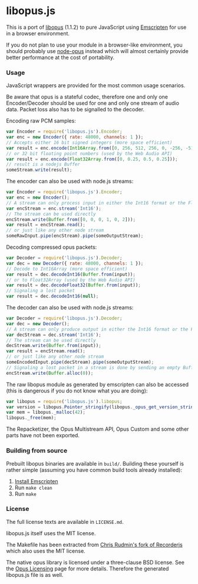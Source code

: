 # libopus.js

This is a port of [libopus] (1.1.2) to pure JavaScript using [Emscripten] for use in a browser environment.

If you do not plan to use your module in a browser-like environment, you should probably use [node-opus] instead which will almost certainly provide better performance at the cost of portability.

### Usage

JavaScript wrappers are provided for the most common usage scenarios.

Be aware that opus is a stateful codec, therefore one and only one Encoder/Decoder should be used for one and only one stream of audio data. Packet loss also has to be signalled to the decoder.

Encoding raw PCM samples:
```javascript
var Encoder = require('libopus.js').Encoder;
var enc = new Encoder({ rate: 48000, channels: 1 });
// Accepts either 16 bit signed integers (more space efficient)
var result = enc.encode(Int16Array.from([0, 256, 512, 256, 0, -256, -512));
// or 32 bit floating point numbers (used by the Web Audio API)
var result = enc.encode(Float32Array.from([0, 0.25, 0.5, 0.25]));
// result is a nodejs Buffer
someStream.write(result);
```

The encoder can also be used with node.js streams:
```javascript
var Encoder = require('libopus.js').Encoder;
var enc = new Encoder();
// A stream can only process input in either the Int16 format or the Float32 format
var encStream = enc.stream('Int16');
// The stream can be used directly
encStream.write(Buffer.from([0, 0, 0, 1, 0, 2]));
var result = encStream.read();
// or just like any other node stream
someRawInput.pipe(encStream).pipe(someOutputStream);
```

Decoding compressed opus packets:
```javascript
var Decoder = require('libopus.js').Decoder;
var dec = new Decoder({ rate: 48000, channels: 1 });
// Decode to Int16Array (more space efficient)
var result = dec.decodeInt16(Buffer.from(input));
// or to Float32Array (used by the Web Audio API)
var result = dec.decodeFloat32(Buffer.from(input));
// Signaling a lost packet
var result = dec.decodeInt16(null);
```

The decoder can also be used with node.js streams:
```javascript
var Decoder = require('libopus.js').Decoder;
var dec = new Decoder();
// A stream can only produce output in either the Int16 format or the Float32 format
var decStream = dec.stream('Int16');
// The stream can be used directly
decStream.write(Buffer.from(input));
var result = encStream.read();
// or just like any other node stream
someEncodedInput.pipe(decStream).pipe(someOutputStream);
// Signaling a lost packet in a stream is done by sending an empty Buffer
encStream.write(Buffer.alloc(0));
```

The raw libopus module as generated by emscripten can also be accessed (this is dangerous if you do not know what you are doing):
```javascript
var libopus = require('libopus.js').libopus;
var version = libopus.Pointer_stringify(libopus._opus_get_version_string());
var mem = libopus._malloc(42);
libopus._free(mem);
```

The Repacketizer, the Opus Multistream API, Opus Custom and some other parts have not been exported.

### Building from source

Prebuilt libopus binaries are available in `build/`.
Building these yourself is rather simple (assuming you have common build tools already installed):

1. [Install Emscripten]
2. Run `make clean`
3. Run `make`

### License

The full license texts are available in `LICENSE.md`.

libopus.js itself uses the MIT license.

The Makefile has been extracted from [Chris Rudmin's fork of Recorderjs] which also uses the MIT license.

The native opus library is licensed under a three-clause BSD license. See the
[Opus Licensing] page for more details. Therefore the generated libopus.js file is as well.

[libopus]: https://opus-codec.org/
[Emscripten]: http://emscripten.org/
[node-opus]: https://github.com/Rantanen/node-opus
[Chris Rudmin's fork of Recorderjs]: https://github.com/chris-rudmin/Recorderjs
[Opus Licensing]: https://www.opus-codec.org/license/
[Install Emscripten]: http://kripken.github.io/emscripten-site/docs/getting_started/downloads.html
